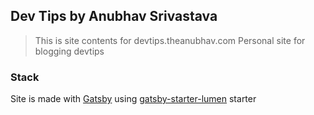 ## Dev Tips by Anubhav Srivastava

> This is site contents for devtips.theanubhav.com
> Personal site for blogging devtips

### Stack

Site is made with [Gatsby](https://github.com/gatsbyjs/gatsby) using [gatsby-starter-lumen](https://github.com/alxshelepenok/gatsby-starter-lumen) starter
